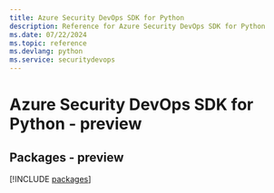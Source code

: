 ```yaml
---
title: Azure Security DevOps SDK for Python
description: Reference for Azure Security DevOps SDK for Python
ms.date: 07/22/2024
ms.topic: reference
ms.devlang: python
ms.service: securitydevops
---
```

# Azure Security DevOps SDK for Python - preview
## Packages - preview
[!INCLUDE [packages](security-devops-index.md)]